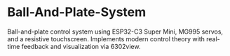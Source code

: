 # Ball-And-Plate-System
Ball-and-plate control system using ESP32-C3 Super Mini, MG995 servos, and a resistive touchscreen. Implements modern control theory with real-time feedback and visualization via 6302view.
